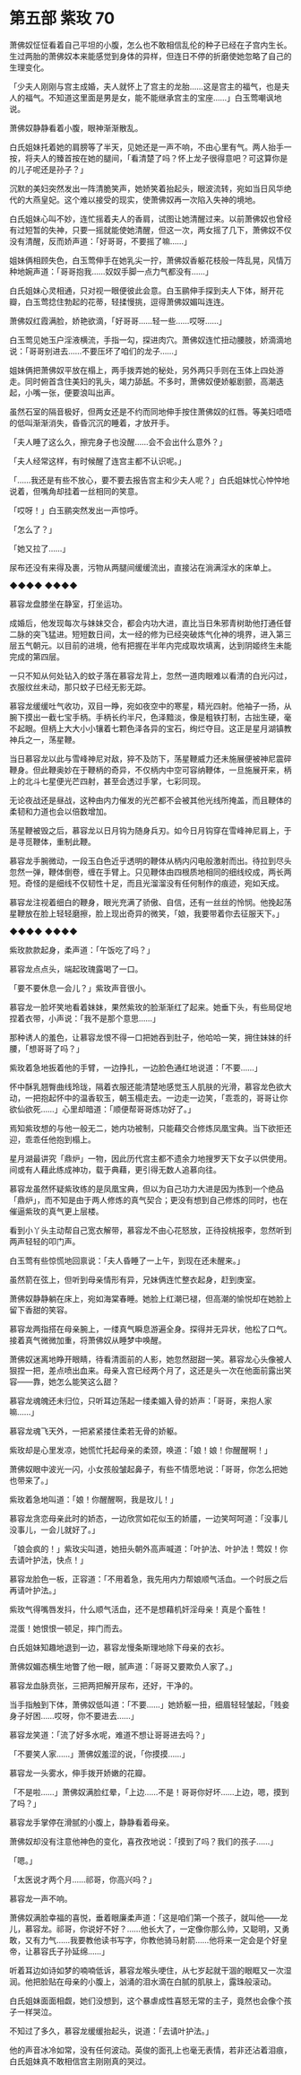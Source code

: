 # 第五部 紫玫 70

萧佛奴怔怔看着自己平坦的小腹，怎么也不敢相信乱伦的种子已经在子宫内生长。生过两胎的萧佛奴本来能感觉到身体的异样，但连日不停的折磨使她忽略了自己的生理变化。

「少夫人刚刚与宫主成婚，夫人就怀上了宫主的龙胎……这是宫主的福气，也是夫人的福气。不知道这里面是男是女，能不能继承宫主的宝座……」白玉莺嘲讽地说。

萧佛奴静静看着小腹，眼神渐渐散乱。

白氏姐妹托着她的肩膀等了半天，见她还是一声不响，不由心里有气。两人抬手一按，将夫人的臻首按在她的腿间，「看清楚了吗？怀上龙子很得意吧？可这算你是的儿子呢还是孙子？」

沉默的美妇突然发出一阵清脆笑声，她娇笑着抬起头，眼波流转，宛如当日风华绝代的大燕皇妃。这个难以接受的现实，使萧佛奴再一次陷入失神的境地。

白氏姐妹心叫不妙，连忙摇着夫人的香肩，试图让她清醒过来。以前萧佛奴也曾经有过短暂的失神，只要一摇就能使她清醒，但这一次，两女摇了几下，萧佛奴不仅没有清醒，反而娇声道：「好哥哥，不要摇了嘛……」

姐妹俩相顾失色，白玉莺伸手在她乳尖一拧，萧佛奴香躯花枝般一阵乱晃，风情万种地婉声道：「哥哥抱我……奴奴手脚一点力气都没有……」

白氏姐妹心灵相通，只对视一眼便彼此会意。白玉鹂伸手探到夫人下体，掰开花瓣，白玉莺捻住勃起的花蒂，轻揉慢挑，逗得萧佛奴媚叫连连。

萧佛奴红霞满脸，娇艳欲滴，「好哥哥……轻一些……哎呀……」

白玉莺见她玉户淫液横流，手指一勾，探进肉穴。萧佛奴连忙扭动腰肢，娇滴滴地说：「哥哥别进去……不要压坏了咱们的龙子……」

姐妹俩把萧佛奴平放在榻上，两手拨弄她的秘处，另外两只手则在玉体上四处游走。同时俯首含住美妇的乳头，竭力舔舐。不多时，萧佛奴便娇躯剧颤，高潮迭起，小嘴一张，便要浪叫出声。

虽然石室的隔音极好，但两女还是不约而同地伸手按住萧佛奴的红唇。等美妇唔唔的低叫渐渐消失，昏昏沉沉的睡着，才放开手。

「夫人睡了这么久，擦完身子也没醒……会不会出什么意外？」

「夫人经常这样，有时候醒了连宫主都不认识呢。」

「……我还是有些不放心，要不要去报告宫主和少夫人呢？」白氏姐妹忧心忡忡地说着，但嘴角却挂着一丝相同的笑意。

「哎呀！」白玉鹂突然发出一声惊呼。

「怎么了？」

「她又拉了……」

尿布还没有来得及裹，污物从两腿间缓缓流出，直接沾在淌满淫水的床单上。

◆◆◆◆ ◆◆◆◆

慕容龙盘膝坐在静室，打坐运功。

成婚后，他发现每次与妹妹交合，都会内功大进，直比当日朱邪青树助他打通任督二脉的突飞猛进。短短数日间，太一经的修为已经突破炼气化神的境界，进入第三层五气朝元。以目前的进境，他有把握在半年内完成取坎填离，达到阴姬终生未能完成的第四层。

一只不知从何处钻入的蚊子落在慕容龙背上，忽然一道肉眼难以看清的白光闪过，衣服纹丝未动，那只蚊子已经无影无踪。

慕容龙缓缓吐气收功，双目一睁，宛如夜空中的寒星，精光四射。他袖子一扬，从腕下摸出一截七宝手柄。手柄长约半尺，色泽黯淡，像是粗铁打制，古拙生硬，毫不起眼。但柄上大大小小镶着七颗色泽各异的宝石，绚烂夺目。这正是星月湖镇教神兵之一，荡星鞭。

当日慕容龙以此与雪峰神尼对敌，猝不及防下，荡星鞭威力还未施展便被神尼震碎鞭身。但此鞭奥妙在于鞭柄的奇异，不仅柄内中空可容纳鞭体，一旦施展开来，柄上的北斗七星便光芒四射，甚至会透过手掌，七彩同现。

无论夜战还是昼战，这种由内力催发的光芒都不会被其他光线所掩盖，而且鞭体的柔韧和力道也会以倍数增加。

荡星鞭被毁之后，慕容龙以日月钩为随身兵刃。如今日月钩穿在雪峰神尼肩上，于是寻觅鞭体，重制此鞭。

慕容龙手腕微动，一段玉白色近乎透明的鞭体从柄内闪电般激射而出。待拉到尽头忽然一弹，鞭体倒卷，缠在手臂上。只见鞭体由四根质地相同的细线绞成，两长两短。奇怪的是细线不仅韧性十足，而且光溜溜没有任何制作的痕迹，宛如天成。

慕容龙注视着细白的鞭身，眼光充满了骄傲、自信，还有一丝丝的怜悯。他挽起荡星鞭放在脸上轻轻磨擦，脸上现出奇异的微笑，「娘，我要带着你去征服天下。」

◆◆◆◆ ◆◆◆◆

紫玫款款起身，柔声道：「午饭吃了吗？」

慕容龙点点头，端起玫瑰露喝了一口。

「要不要休息一会儿？」紫玫声音很小。

慕容龙一脸坏笑地看着妹妹，果然紫玫的脸渐渐红了起来。她垂下头，有些局促地捏着衣带，小声说：「我不是那个意思……」

那种诱人的羞色，让慕容龙恨不得一口把她吞到肚子，他哈哈一笑，拥住妹妹的纤腰，「想哥哥了吗？」

紫玫着急地扳着他的手臂，一边挣扎，一边脸色通红地说道：「不要……」

怀中酥乳翘臀曲线玲珑，隔着衣服还能清楚地感觉玉人肌肤的光滑，慕容龙色欲大动，一把抱起怀中的温香软玉，朝玉榻走去。一边走一边笑，「乖乖的，哥哥让你欲仙欲死……」心里却暗道：「顺便帮哥哥炼功好了。」

焉知紫玫想的与他一般无二，她内功被制，只能藉交合修炼凤凰宝典。当下欲拒还迎，乖乖任他抱到榻上。

星月湖最讲究「鼎炉」一物，因此历代宫主都不遗余力地搜罗天下女子以供使用。间或有人藉此练成神功，载于典藉，更引得无数人追慕向往。

慕容龙虽然怀疑紫玫练的是凤凰宝典，但以为自己功力大进是因为拣到一个绝品「鼎炉」，而不知是由于两人修炼的真气契合；更没有想到自己修炼的同时，也在催逼紫玫的真气更上层楼。

看到小丫头主动帮自己宽衣解带，慕容龙不由心花怒放，正待投桃报李，忽然听到两声轻轻的叩门声。

白玉莺有些惊慌地回禀说：「夫人昏睡了一上午，到现在还未醒来。」

虽然箭在弦上，但听到母亲情形有异，兄妹俩连忙整衣起身，赶到庚室。

萧佛奴静静躺在床上，宛如海棠春睡。她脸上红潮已褪，但高潮的愉悦却在她脸上留下香甜的笑容。

慕容龙两指搭在母亲腕上，一缕真气瞬息游遍全身。探得并无异状，他松了口气。接着真气微微加重，将萧佛奴从睡梦中唤醒。

萧佛奴迷离地睁开眼睛，待看清面前的人影，她忽然甜甜一笑。慕容龙心头像被人狠捏一把，差点喷出血来。母亲入宫已经两个月了，这还是头一次在他面前露出笑容——靠，她怎么能笑这么甜？

慕容龙魂魄还未归位，只听耳边荡起一缕柔媚入骨的娇声：「哥哥，来抱人家嘛……」

慕容龙魂飞天外，一把紧紧搂住柔若无骨的娇躯。

紫玫却是心里发凉，她慌忙托起母亲的柔颈，唤道：「娘！娘！你醒醒啊！」

萧佛奴眼中波光一闪，小女孩般皱起鼻子，有些不情愿地说：「哥哥，你怎么把她也带来了。」

紫玫着急地叫道：「娘！你醒醒啊，我是玫儿！」

慕容龙贪恋母亲此时的娇态，一边欣赏如花似玉的娇靥，一边笑呵呵道：「没事儿没事儿，一会儿就好了。」

「娘会疯的！」紫玫尖叫道，她扭头朝外高声喊道：「叶护法、叶护法！莺奴！你去请叶护法，快点！」

慕容龙脸色一板，正容道：「不用着急，我先用内力帮娘顺气活血。一个时辰之后再请叶护法。」

紫玫气得嘴唇发抖，什么顺气活血，还不是想藉机奸淫母亲！真是个畜牲！

混蛋！她恨恨一顿足，摔门而去。

白氏姐妹知趣地退到一边，慕容龙慢条斯理地除下母亲的衣衫。

萧佛奴媚态横生地瞥了他一眼，腻声道：「哥哥又要欺负人家了。」

慕容龙血脉贲张，三把两把解开尿布，还好，干净的。

当手指触到下体，萧佛奴低叫道：「不要……」她娇躯一扭，细眉轻轻皱起，「贱妾身子好困……哎呀，你不要进去……」

慕容龙笑道：「流了好多水呢，难道不想让哥哥进去吗？」

「不要笑人家……」萧佛奴羞涩的说，「你摸摸……」

慕容龙一头雾水，伸手拨开娇嫩的花瓣。

「不是啦……」萧佛奴满脸红晕，「上边……不是！哥哥你好坏……上边，嗯，摸到了吗？」

慕容龙手掌停在滑腻的小腹上，静静看着母亲。

萧佛奴却没有注意他神色的变化，喜孜孜地说：「摸到了吗？我们的孩子……」

「嗯。」

「太医说才两个月……祁哥，你高兴吗？」

慕容龙一声不响。

萧佛奴满脸幸福的喜悦，垂着眼廉柔声道：「这是咱们第一个孩子，就叫他——龙儿，慕容龙。祁哥，你说好不好？……他长大了，一定像你那么帅，又聪明，又勇敢，又有力气……我要教他读书写字，你教他骑马射箭……他将来一定会是个好皇帝，让慕容氏子孙延绵……」

听着耳边如诗如梦的喃喃低诉，慕容龙喉头哽住，从七岁起就干涸的眼眶又一次湿润。他把脸贴在母亲的小腹上，汹涌的泪水滴在白腻的肌肤上，露珠般滚动。

白氏姐妹面面相觑，她们没想到，这个暴虐成性喜怒无常的主子，竟然也会像个孩子一样哭泣。

不知过了多久，慕容龙缓缓抬起头，说道：「去请叶护法。」

他的声音冰冷如常，没有任何波动。英俊的面孔上也毫无表情，若非还沾着泪痕，白氏姐妹真不敢相信宫主刚刚真的哭过。

